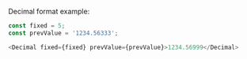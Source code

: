 Decimal format example:

```js
const fixed = 5;
const prevValue = '1234.56333';

<Decimal fixed={fixed} prevValue={prevValue}>1234.56999</Decimal>
```
